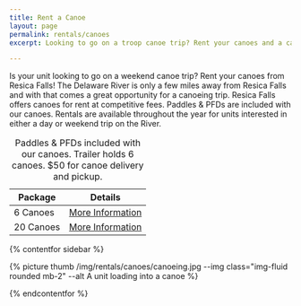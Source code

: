 ```yaml
---
title: Rent a Canoe
layout: page
permalink: rentals/canoes
excerpt: Looking to go on a troop canoe trip? Rent your canoes and a campsite from Resica Falls!

---
```


Is your unit looking to go on a weekend canoe trip? Rent your canoes from Resica Falls! The Delaware River is only a few miles away from Resica Falls and with that comes a great opportunity for a canoeing trip. Resica Falls offers canoes for rent at competitive fees. Paddles & PFDs are included with our canoes. Rentals are available throughout the year for units interested in either a day or weekend trip on the River.

<table class="table text-center">
    <caption>Paddles &amp; PFDs included with our canoes. Trailer holds 6 canoes. $50 for canoe delivery and pickup.</caption>
    <thead class="thead-inverse">
        <tr>
            <th class="text-center">Package</th>
            <th class="text-center">Details</th>
        </tr>
    </thead>
    <tbody>
        <tr>
            <td>6 Canoes</td>
            <td><a class="btn btn-primary btn-block" href="https://campreservation.com/525/Facilities/416/14053" target="_blank">More Information</a></td>
        </tr>
        <tr>
            <td>20 Canoes</td>
            <td><a class="btn btn-primary btn-block" href="https://campreservation.com/525/Facilities/416/14054" target="_blank">More Information</a></td>
        </tr>
    </tbody>
</table>
{% contentfor sidebar %}

{% picture thumb /img/rentals/canoes/canoeing.jpg --img class="img-fluid rounded mb-2" --alt A unit loading into a canoe %}

{% endcontentfor %}
